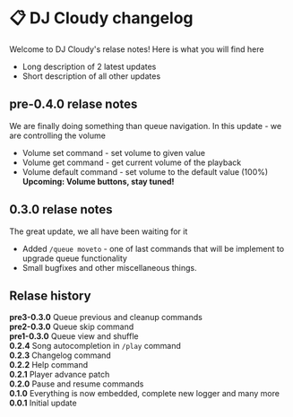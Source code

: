 # 📋 DJ Cloudy changelog
Welcome to DJ Cloudy's relase notes! Here is what you will find here
- Long description of 2 latest updates
- Short description of all other updates

## pre-0.4.0 relase notes
We are finally doing something than queue navigation. In this update - we are controlling the volume
- Volume set command - set volume to given value
- Volume get command - get current volume of the playback
- Volume default command - set volume to the default value (100%) <br/>
__Upcoming: Volume buttons, stay tuned!__

## 0.3.0 relase notes
The great update, we all have been waiting for it
- Added `/queue moveto` - one of last commands that will be implement to upgrade queue functionality
- Small bugfixes and other miscellaneous things.


## Relase history
**pre3-0.3.0** Queue previous and cleanup commands <br/>
**pre2-0.3.0** Queue skip command <br/>
**pre1-0.3.0** Queue view and shuffle <br/>
**0.2.4** Song autocompletion in `/play` command <br/>
**0.2.3** Changelog command <br/>
**0.2.2** Help command <br/>
**0.2.1** Player advance patch <br/>
**0.2.0** Pause and resume commands <br/>
**0.1.0** Everything is now embedded, complete new logger and many more <br/>
**0.0.1** Initial update
